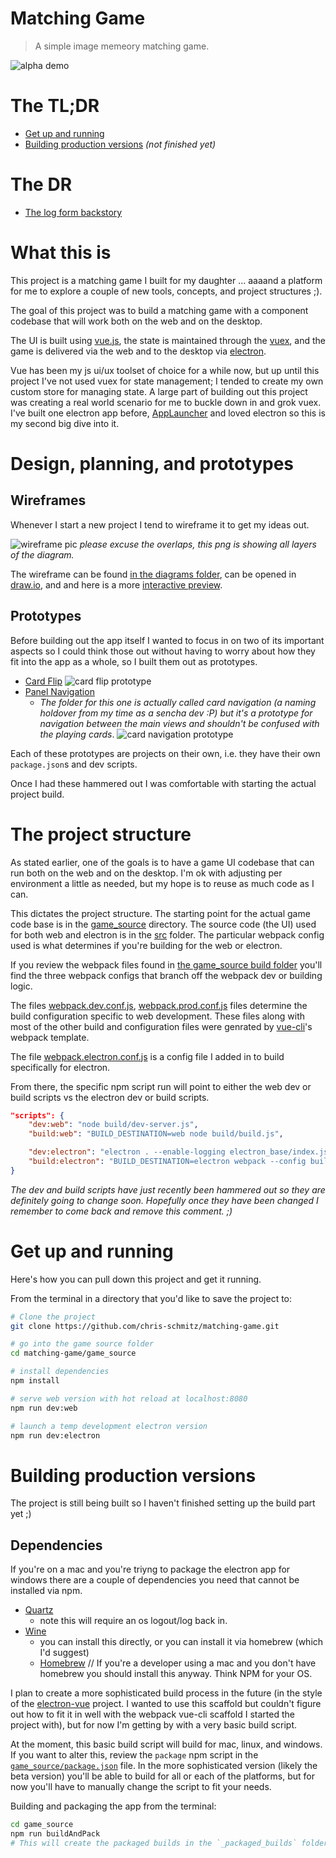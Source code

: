 # Matching Game

> A simple image memeory matching game.

![alpha demo](readme_attachments/alpha-demo.gif)

# The TL;DR
- [Get up and running](#get-up-and-running)
- [Building production versions](#building-production-versions) _(not finished yet)_

# The DR
- [The log form backstory](#what-this-is)


# What this is
This project is a matching game I built for my daughter ... aaaand a platform for me to explore a couple of new tools, concepts, and project structures ;).

The goal of this project was to build a matching game with a component codebase that will work both on the web and on the desktop.

The UI is built using [vue.js](https://www.vuejs.org), the state is maintained through the [vuex](https://github.com/vuejs/vuex), and the game is delivered via the web and to the desktop via [electron](https://electron.atom.io/).

Vue has been my js ui/ux toolset of choice for a while now, but up until this project I've not used vuex for state management; I tended to create my own custom store for managing state. A large part of building out this project was creating a real world scenario for me to buckle down in and grok vuex. I've built one electron app before, [AppLauncher](https://github.com/chris-schmitz/app-launcher) and loved electron so this is my second big dive into it.

# Design, planning, and prototypes

## Wireframes
Whenever I start a new project I tend to wireframe it to get my ideas out.


![wireframe pic](readme_attachments/wireframe.png)
_please excuse the overlaps, this png is showing all layers of the diagram._

The wireframe can be found [in the diagrams folder](diagrams/), can be opened in [draw.io](http://www.draw.io), and and here is a more [interactive preview](https://www.draw.io/?lightbox=1&highlight=0000ff&edit=_blank&layers=1&nav=1&title=Matching%20Game.xml#Uhttps%3A%2F%2Fraw.githubusercontent.com%2Fchris-schmitz%2Fmatching-game%2Fmaster%2Fdiagrams%2FMatching%2520Game.xml).

## Prototypes

Before building out the app itself I wanted to focus in on two of its important aspects so I could think those out without having to worry about how they fit into the app as a whole, so I built them out as prototypes.

- [Card Flip](prototypes/card-flip)
![card flip prototype](readme_attachments/card-flip-prototype.gif)
- [Panel Navigation](prototypes/card-navigation)
    - _The folder for this one is actually called card navigation (a naming holdover from my time as a sencha dev :P) but it's a prototype for navigation between the main views and shouldn't be confused with the playing cards_.
![card navigation prototype](readme_attachments/card-navigation-prototype.gif)

Each of these prototypes are projects on their own, i.e. they have their own `package.json`s and dev scripts.

Once I had these hammered out I was comfortable with starting the actual project build.

# The project structure

As stated earlier, one of the goals is to have a game UI codebase that can run both on the web and on the desktop. I'm ok with adjusting per environment a little as needed, but my hope is to reuse as much code as I can.

This dictates the project structure. The starting point for the actual game code base is in the [game_source](game_source) directory. The source code (the UI) used for both web and electron is in the [src](game_source/src) folder. The particular webpack config used is what determines if you're building for the web or electron.

If you review the webpack files found in [the game_source build folder](game_source/build) you'll find the three webpack configs that branch off the webpack dev or building logic.

The files [webpack.dev.conf.js](game_source/build/webpack.dev.conf.js), [webpack.prod.conf.js](game_source/build/webpack.prod.conf.js) files determine the build configuration specific to web development. These files along with most of the other build and configuration files were genrated by [vue-cli](https://github.com/vuejs/vue-cli)'s webpack template.

The file [webpack.electron.conf.js](game_source/build/webpack.electron.conf.js) is a config file I added in to build specifically for electron.

From there, the specific npm script run will point to either the web dev or build scripts vs the electron dev or build scripts.

```json
"scripts": {
    "dev:web": "node build/dev-server.js",
    "build:web": "BUILD_DESTINATION=web node build/build.js",

    "dev:electron": "electron . --enable-logging electron_base/index.js",
    "build:electron": "BUILD_DESTINATION=electron webpack --config build/webpack.electron.conf.js",
}
```
_The dev and build scripts have just recently been hammered out so they are definitely going to change soon. Hopefully once they have been changed I remember to come back and remove this comment. ;)_

# Get up and running
Here's how you can pull down this project and get it running.

From the terminal in a directory that you'd like to save the project to:
``` bash
# Clone the project
git clone https://github.com/chris-schmitz/matching-game.git

# go into the game source folder
cd matching-game/game_source

# install dependencies
npm install

# serve web version with hot reload at localhost:8080
npm run dev:web

# launch a temp development electron version
npm run dev:electron
```

# Building production versions
The project is still being built so I haven't finished setting up the build part yet ;)

## Dependencies
If you're on a mac and you're triyng to package the electron app for windows there are a couple of dependencies you need that cannot be installed via npm.
- [Quartz](https://www.xquartz.org/)
    - note this will require an os logout/log back in.
- [Wine](https://www.winehq.org/)
    - you can install this directly, or you can install it via homebrew (which I'd suggest)
    - [Homebrew](https://brew.sh/) // If you're a developer using a mac and you don't have homebrew you should install this anyway. Think NPM for your OS.

I plan to create a more sophisticated build process in the future (in the style of the [electron-vue](https://github.com/SimulatedGREG/electron-vue) project. I wanted to use this scaffold but couldn't figure out how to fit it in well with the webpack vue-cli scaffold I started the project with), but for now I'm getting by with a very basic build script.

At the moment, this basic build script will build for mac, linux, and windows. If you want to alter this, review the `package` npm script in the [`game_source/package.json`](game_source/package.json) file. In the more sophisticated version (likely the beta version) you'll be able to build for all or each of the platforms, but for now you'll have to manually change the script to fit your needs.

Building and packaging the app from the terminal:

```bash
cd game_source
npm run buildAndPack
# This will create the packaged builds in the `_packaged_builds` folder at the root of the project.
```